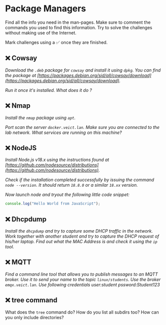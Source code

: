 # Package Managers

Find all the info you need in the man-pages. Make sure to comment the commands you used to find this information. Try to solve the challenges without making use of the Internet.

Mark challenges using a ✅ once they are finished.

## ❌ Cowsay

*Download the `.deb` package for `cowsay` and install it using `dpkg`. You can find the package at [https://packages.debian.org/sid/all/cowsay/download](https://packages.debian.org/sid/all/cowsay/download).*

*Run it once it's installed. What does it do ?*

## ❌ Nmap

*Install the `nmap` package using `apt`.*

*Port scan the server `docker.veict.lan`. Make sure you are connected to the lab network. What services are running on this machine?*

## ❌ NodeJS

*Install Node.js v18.x using the instructions found at [https://github.com/nodesource/distributions](https://github.com/nodesource/distributions).*

*Check if the installation completed successfully by issuing the command `node --version`. It should return `18.8.0` or a similar `18.xx` version.*

*Now launch node and tryout the following little code snippet:*

```js
console.log("Hello World from JavaScript");
```

## ❌ Dhcpdump

*Install the `dhcpdump` and try to capture some DHCP traffic in the network. Work together with another student and try to capture the DHCP request of his/her laptop. Find out what the MAC Address is and check it using the `ip` tool.*

## ❌ MQTT

*Find a command line tool that allows you to publish messages to an MQTT broker. Use it to send your name to the topic `linux/students`. Use the broker `emqx.veict.lan`. Use following credentials user:student pssword:Student123* 

## ❌ tree command

What does the `tree` command do? How do you list all subdirs too? How can you only include directories?
